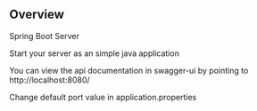 ## Overview  
Spring Boot Server 

Start your server as an simple java application  

You can view the api documentation in swagger-ui by pointing to  
http://localhost:8080/  

Change default port value in application.properties
